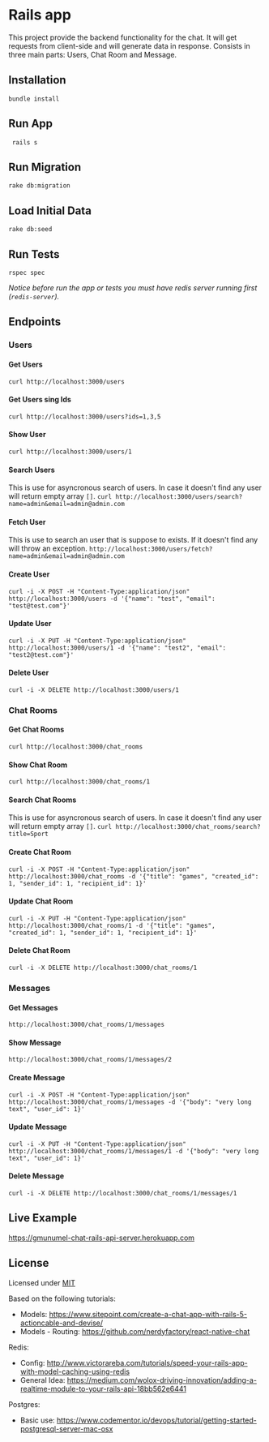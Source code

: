 # Rails app

This project provide the backend functionality for the chat. It will get requests 
from client-side and will generate data in response. Consists in three main parts: Users, 
Chat Room and Message.  


## Installation
```bundle install```

## Run App
``` rails s```

## Run Migration
```rake db:migration```

## Load Initial Data
```rake db:seed```

## Run Tests
```rspec spec```

_Notice before run the app or tests you must have redis server running first (`redis-server`)._

## Endpoints

### Users

#### Get Users
```curl http://localhost:3000/users```

#### Get Users sing Ids
```curl http://localhost:3000/users?ids=1,3,5```

#### Show User
```curl http://localhost:3000/users/1```

#### Search Users
This is use for asyncronous search of users. In case it doesn't find any user will return empty array `[]`.
```curl http://localhost:3000/users/search?name=admin&email=admin@admin.com```

#### Fetch User
This is use to search an user that is suppose to exists. If it doesn't find any will throw an exception.
```http://localhost:3000/users/fetch?name=admin&email=admin@admin.com```

#### Create User
```curl -i -X POST -H "Content-Type:application/json" http://localhost:3000/users -d '{"name": "test", "email": "test@test.com"}'``` 

#### Update User
```curl -i -X PUT -H "Content-Type:application/json" http://localhost:3000/users/1 -d '{"name": "test2", "email": "test2@test.com"}'``` 

#### Delete User
```curl -i -X DELETE http://localhost:3000/users/1``` 

### Chat Rooms

#### Get Chat Rooms
```curl http://localhost:3000/chat_rooms```

#### Show Chat Room
```curl http://localhost:3000/chat_rooms/1```

#### Search Chat Rooms
This is use for asyncronous search of users. In case it doesn't find any user will return empty array `[]`.
```curl http://localhost:3000/chat_rooms/search?title=Sport```

#### Create Chat Room
```curl -i -X POST -H "Content-Type:application/json" http://localhost:3000/chat_rooms -d '{"title": "games", "created_id": 1, "sender_id": 1, "recipient_id": 1}'``` 

#### Update Chat Room
```curl -i -X PUT -H "Content-Type:application/json" http://localhost:3000/chat_rooms/1 -d '{"title": "games", "created_id": 1, "sender_id": 1, "recipient_id": 1}'``` 

#### Delete Chat Room
```curl -i -X DELETE http://localhost:3000/chat_rooms/1``` 

### Messages

#### Get Messages
```http://localhost:3000/chat_rooms/1/messages```

#### Show Message
```http://localhost:3000/chat_rooms/1/messages/2```

#### Create Message
```curl -i -X POST -H "Content-Type:application/json" http://localhost:3000/chat_rooms/1/messages -d '{"body": "very long text", "user_id": 1}'``` 

#### Update Message
```curl -i -X PUT -H "Content-Type:application/json" http://localhost:3000/chat_rooms/1/messages/1 -d '{"body": "very long text", "user_id": 1}'``` 

#### Delete Message
```curl -i -X DELETE http://localhost:3000/chat_rooms/1/messages/1``` 

## Live Example
https://gmunumel-chat-rails-api-server.herokuapp.com

## License

Licensed under [MIT](LICENSE.md)


Based on the following tutorials: 
* Models: https://www.sitepoint.com/create-a-chat-app-with-rails-5-actioncable-and-devise/
* Models - Routing: https://github.com/nerdyfactory/react-native-chat

Redis:
* Config: http://www.victorareba.com/tutorials/speed-your-rails-app-with-model-caching-using-redis
* General Idea: https://medium.com/wolox-driving-innovation/adding-a-realtime-module-to-your-rails-api-18bb562e6441

Postgres:
* Basic use: https://www.codementor.io/devops/tutorial/getting-started-postgresql-server-mac-osx
